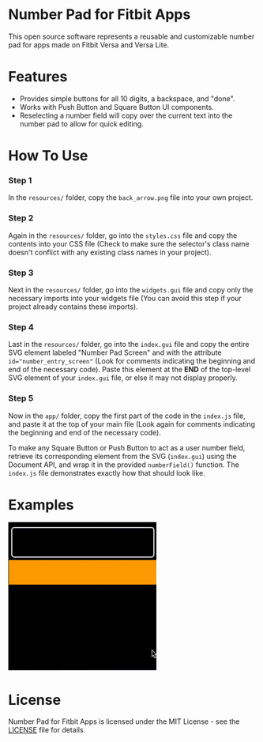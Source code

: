 # Number Pad for Fitbit Apps
This open source software represents a reusable and customizable number pad for apps made on Fitbit Versa and Versa Lite. 

# Features
- Provides simple buttons for all 10 digits, a backspace, and "done".
- Works with Push Button and Square Button UI components.
- Reselecting a number field will copy over the current text into the number pad to allow for quick editing.

# How To Use
### Step 1
In the `resources/` folder, copy the `back_arrow.png` file into your own project.

### Step 2
Again in the `resources/` folder, go into the `styles.css` file and copy the contents into your CSS file 
(Check to make sure the selector's class name doesn't conflict with any existing class names in your project).

### Step 3
Next in the `resources/` folder, go into the `widgets.gui` file and copy only the necessary imports into your widgets file
(You can avoid this step if your project already contains these imports).

### Step 4
Last in the `resources/` folder, go into the `index.gui` file and copy the entire SVG element labeled "Number Pad Screen"
and with the attribute `id="number_entry_screen"` (Look for comments indicating the beginning and end of the necessary code). 
Paste this element at the __END__ of the top-level SVG element of your `index.gui` file, or else it may not display properly.

### Step 5
Now in the `app/` folder, copy the first part of the code in the `index.js` file, and paste it at the top of your main file
(Look again for comments indicating the beginning and end of the necessary code).

To make any Square Button or Push Button to act as a user number field, retrieve its corresponding element 
from the SVG (`index.gui`) using the Document API, and wrap it in the provided `numberField()` function. 
The `index.js` file demonstrates exactly how that should look like.

# Examples
![image](https://github.com/denk0403/Fitbit-Number-Pad/blob/master/resources/example.gif)

# License
Number Pad for Fitbit Apps is licensed under the MIT License - see the [LICENSE](https://github.com/denk0403/Fitbit-Number-Pad/blob/master/LICENSE) file for details.
